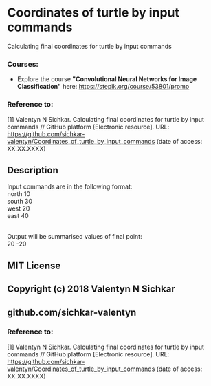# Coordinates of turtle by input commands
Calculating final coordinates for turtle by input commands

### Courses:
* Explore the course **"Convolutional Neural Networks for Image Classification"** here: https://stepik.org/course/53801/promo

### Reference to:
[1] Valentyn N Sichkar. Calculating final coordinates for turtle by input commands // GitHub platform [Electronic resource]. URL: https://github.com/sichkar-valentyn/Coordinates_of_turtle_by_input_commands (date of access: XX.XX.XXXX)

## Description
Input commands are in the following format:
<br/>north 10
<br/>south 30
<br/>west 20
<br/>east 40

<br/>Output will be summarised values of final point:
<br/>20 -20

## MIT License
## Copyright (c) 2018 Valentyn N Sichkar
## github.com/sichkar-valentyn
### Reference to:
[1] Valentyn N Sichkar. Calculating final coordinates for turtle by input commands // GitHub platform [Electronic resource]. URL: https://github.com/sichkar-valentyn/Coordinates_of_turtle_by_input_commands (date of access: XX.XX.XXXX)
